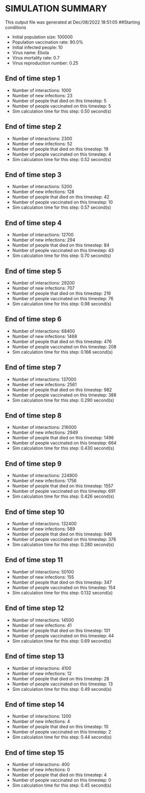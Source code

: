 # SIMULATION SUMMARY
This output file was generated at Dec/08/2022 18:51:05
##Starting conditions
- Initial population size: 100000
- Population vaccination rate: 90.0%
- Initial infected people: 10
- Virus name: Ebola
- Virus mortality rate: 0.7
- Virus reproduction number: 0.25

## End of time step 1
- Number of interactions: 1000
- Number of new infections: 23
- Number of people that died on this timestep: 5
- Number of people vaccinated on this timestep: 5
- Sim calculation time for this step: 0.50 second(s)

## End of time step 2
- Number of interactions: 2300
- Number of new infections: 52
- Number of people that died on this timestep: 19
- Number of people vaccinated on this timestep: 4
- Sim calculation time for this step: 0.52 second(s)

## End of time step 3
- Number of interactions: 5200
- Number of new infections: 128
- Number of people that died on this timestep: 42
- Number of people vaccinated on this timestep: 10
- Sim calculation time for this step: 0.57 second(s)

## End of time step 4
- Number of interactions: 12700
- Number of new infections: 294
- Number of people that died on this timestep: 84
- Number of people vaccinated on this timestep: 43
- Sim calculation time for this step: 0.70 second(s)

## End of time step 5
- Number of interactions: 29200
- Number of new infections: 707
- Number of people that died on this timestep: 216
- Number of people vaccinated on this timestep: 76
- Sim calculation time for this step: 0.98 second(s)

## End of time step 6
- Number of interactions: 68400
- Number of new infections: 1468
- Number of people that died on this timestep: 476
- Number of people vaccinated on this timestep: 208
- Sim calculation time for this step: 0.166 second(s)

## End of time step 7
- Number of interactions: 137000
- Number of new infections: 2561
- Number of people that died on this timestep: 982
- Number of people vaccinated on this timestep: 388
- Sim calculation time for this step: 0.290 second(s)

## End of time step 8
- Number of interactions: 216000
- Number of new infections: 2949
- Number of people that died on this timestep: 1496
- Number of people vaccinated on this timestep: 664
- Sim calculation time for this step: 0.430 second(s)

## End of time step 9
- Number of interactions: 224800
- Number of new infections: 1756
- Number of people that died on this timestep: 1557
- Number of people vaccinated on this timestep: 691
- Sim calculation time for this step: 0.426 second(s)

## End of time step 10
- Number of interactions: 132400
- Number of new infections: 589
- Number of people that died on this timestep: 946
- Number of people vaccinated on this timestep: 378
- Sim calculation time for this step: 0.280 second(s)

## End of time step 11
- Number of interactions: 50100
- Number of new infections: 155
- Number of people that died on this timestep: 347
- Number of people vaccinated on this timestep: 154
- Sim calculation time for this step: 0.132 second(s)

## End of time step 12
- Number of interactions: 14500
- Number of new infections: 41
- Number of people that died on this timestep: 101
- Number of people vaccinated on this timestep: 44
- Sim calculation time for this step: 0.69 second(s)

## End of time step 13
- Number of interactions: 4100
- Number of new infections: 12
- Number of people that died on this timestep: 28
- Number of people vaccinated on this timestep: 13
- Sim calculation time for this step: 0.49 second(s)

## End of time step 14
- Number of interactions: 1200
- Number of new infections: 4
- Number of people that died on this timestep: 10
- Number of people vaccinated on this timestep: 2
- Sim calculation time for this step: 0.44 second(s)

## End of time step 15
- Number of interactions: 400
- Number of new infections: 0
- Number of people that died on this timestep: 4
- Number of people vaccinated on this timestep: 0
- Sim calculation time for this step: 0.45 second(s)
